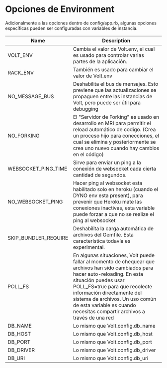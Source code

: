 # Opciones de Environment

Adicionalmente a las opciones dentro de config/app.rb, algunas opciones específicas
pueden ser configuradas con variables de instancia.

| Name                   | Description                             |
|------------------------|-----------------------------------------|
| VOLT_ENV               | Cambia el valor de Volt.env, el cual es usado para controlar varias partes de la aplicación. |
| RACK_ENV               | También es usado para cambiar el valor de Volt.env |
| NO_MESSAGE_BUS         | Deshabilita el bus de mensajes. Esto previene que las actualizaciones se propaguen entre las instancias de Volt, pero puede ser útil para debugging |
| NO_FORKING             | El "Servidor de Forking" es usado en desarrollo en MRI para permitir el reload automático de codigo. (Crea un proceso hijo para conecciones, el cual se elimina y posteriormente se crea uno nuevo cuando hay cambios en el código) |
| WEBSOCKET_PING_TIME    | Sirve para enviar un ping a la conexión de websocket cada cierta cantidad de segundos. |
| NO_WEBSOCKET_PING      | Hacer ping al websocket esta habilitado solo en heroku (cuando el DYNO env esta present), para prevenir que Heroku mate las conexiones inactivas, esta variable puede forzar a que no se realize el ping al websocket |
| SKIP_BUNDLER_REQUIRE   | Deshabilita la carga automática de archivos del Gemfile. Esta característica todavía es experimental. |
| POLL_FS                | En algunas situaciones, Volt puede fallar al momento de chequear que archivos han sido cambiados para hacer auto-reloading. En esta situación puedes usar POLL_FS=true para que recolecte información directamente del sistema de archivos. Un uso común de esta variable es cuando necesitas compartir archivos a través de una red |
| DB_NAME                | Lo mismo que Volt.config.db_name             |
| DB_HOST                | Lo mismo que Volt.config.db_host             |
| DB_PORT                | Lo mismo que Volt.config.db_port             |
| DB_DRIVER              | Lo mismo que Volt.config.db_driver           |
| DB_URI                 | Lo mismo que Volt.config.db_uri              |

